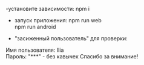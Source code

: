 -установите зависимости:
npm i
<br/>
- запуск приложения:
  npm run web
  <br/>
npm run android

- "засиженный пользователь" для проверки:

Имя пользователя:
Ilia
<br/>
Пароль:
"***" - без кавычек
Спасибо за внимание!
